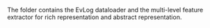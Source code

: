 
The folder contains the EvLog dataloader and the multi-level feature extractor for rich representation and abstract representation.
